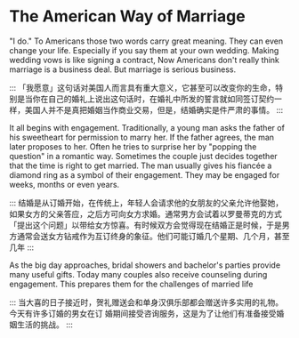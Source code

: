 #  The American Way of Marriage

"I do." To Americans those two words carry great meaning. They can
even change your life. Especially if you say them at your own wedding.
Making wedding vows is like signing a contract, Now Americans don't
really think marriage is a business deal. But marriage is serious business.

:::
「我愿意」这句话对美国人而言具有重大意义，它甚至可以改变你的生命，特别是当你在自己的婚礼上说出这句话时，在婚礼中所发的誓言就如同签订契约一样，美国人并不是真把婚姻当作商业交易，但是，结婚确实是件严肃的事情。
:::

It all begins with engagement. Traditionally, a young man asks the
father of his sweetheart for permission to marry her. If the father agrees,
the man later proposes to her. Often he tries to surprise her by "popping
the question" in a romantic way. Sometimes the couple just decides
together that the time is right to get married. The man usually gives his
fiancée a diamond ring as a symbol of their engagement. They may be
engaged for weeks, months or even years.

:::
结婚是从订婚开始，在传统上，年轻人会请求他的女朋友的父亲允许他娶她，如果女方的父亲答应，之后方可向女方求婚。通常男方会试着以罗曼蒂克的方式「提出这个问题」以带给女方惊喜。有时候双方会觉得现在结婚正是时候，于是男方通常会送女方钻戒作为互订终身的象征。他们可能订婚几个星期、几个月，甚至几年
:::

As the big day approaches, bridal showers and bachelor's parties
provide many useful gifts. Today many couples also receive counseling during engagement. This prepares them for the challenges of married life

:::
当大喜的日子接近时，贺礼赠送会和单身汉俱乐部都会赠送许多实用的礼物。今天有许多订婚的男女在订
婚期间接受咨询服务，这是为了让他们有准备接受婚姻生活的挑战。
:::